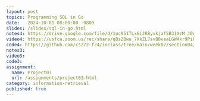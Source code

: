 ```yaml
---
layout: post
topics: Programming SQL in Go
date:   2024-10-01 08:00:00 -0800
slides: /slides/sql-in-go.html
notes4: https://drive.google.com/file/d/1uc951TLx6iJR8yvkjafSB31XzM_J0WH3/view?usp=sharing
video4: https://usfca.zoom.us/rec/share/qBsZBwu_7XkZL7svB8veaLGW4kr9PiEFfp4T-Pl4Wm6q15GC7RON1cL_h_E0C43c.EW6zmlejCnh__FXH
code4: https://github.com/cs272-f24/inclass/tree/main/week07/section04/gorm
notes3: 
video3: 
code3: 
assignment:
  name: Project03
  url: /assignments/project03.html
category: information-retrieval
published: true
---
```

